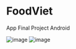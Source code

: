 # FoodViet
App Final Project Android


![image](https://user-images.githubusercontent.com/65383137/159978345-67f48962-0250-4356-85ae-5f2f2a85bfd9.png)
![image](https://user-images.githubusercontent.com/65383137/159978717-6bdfb8ea-9be8-4227-bf28-e3b2807417fe.png)


